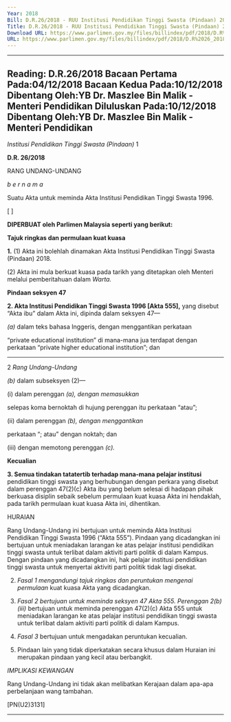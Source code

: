 ```yaml
---
Year: 2018
Bill: D.R.26/2018 - RUU Institusi Pendidikan Tinggi Swasta (Pindaan) 2018 (Lulus)
Title: D.R.26/2018 - RUU Institusi Pendidikan Tinggi Swasta (Pindaan) 2018 (Lulus)
Download URL: https://www.parlimen.gov.my/files/billindex/pdf/2018/D.R%2026_2018%20-%20bm.pdf
URL: https://www.parlimen.gov.my/files/billindex/pdf/2018/D.R%2026_2018%20-%20bm.pdf
---
```

---
Reading:
D.R.26/2018
Bacaan Pertama Pada:04/12/2018
Bacaan Kedua Pada:10/12/2018
Dibentang Oleh:YB Dr. Maszlee Bin Malik - Menteri Pendidikan
Diluluskan Pada:10/12/2018
Dibentang Oleh:YB Dr. Maszlee Bin Malik - Menteri Pendidikan
---

_Institusi Pendidikan Tinggi Swasta (Pindaan)_ 1

**D.R. 26/2018**

RANG UNDANG-UNDANG

_b e r n a m a_

Suatu Akta untuk meminda Akta Institusi Pendidikan Tinggi
Swasta 1996.

[ ]

**DIPERBUAT oleh Parlimen Malaysia seperti yang berikut:**

**Tajuk ringkas dan permulaan kuat kuasa**

**1.** (1) Akta ini bolehlah dinamakan Akta Institusi Pendidikan
Tinggi Swasta (Pindaan) 2018.

(2) Akta ini mula berkuat kuasa pada tarikh yang ditetapkan
oleh Menteri melalui pemberitahuan dalam _Warta._

**Pindaan seksyen 47**

**2. Akta Institusi Pendidikan Tinggi Swasta 1996 [Akta 555],**
yang disebut “Akta ibu” dalam Akta ini, dipinda dalam
seksyen 47—

_(a)_ dalam teks bahasa Inggeris, dengan menggantikan perkataan

“private educational institution” di mana-mana jua
terdapat dengan perkataan “private higher educational
institution”; dan


-----

2 _Rang Undang-Undang_

_(b)_ dalam subseksyen (2)—

(i) dalam perenggan _(a), dengan memasukkan_

selepas koma bernoktah di hujung perenggan itu
perkataan “atau”;

(ii) dalam perenggan _(b), dengan menggantikan_

perkataan “; atau” dengan noktah; dan

(iii) dengan memotong perenggan _(c)._

**Kecualian**

**3. Semua tindakan tatatertib terhadap mana-mana pelajar institusi**
pendidikan tinggi swasta yang berhubungan dengan perkara yang
disebut dalam perenggan 47(2)(c) Akta ibu yang belum selesai
di hadapan pihak berkuasa disiplin sebaik sebelum permulaan
kuat kuasa Akta ini hendaklah, pada tarikh permulaan kuat kuasa
Akta ini, dihentikan.

HURAIAN

Rang Undang-Undang ini bertujuan untuk meminda Akta Institusi Pendidikan
Tinggi Swasta 1996 (“Akta 555”). Pindaan yang dicadangkan ini bertujuan
untuk meniadakan larangan ke atas pelajar institusi pendidikan tinggi swasta
untuk terlibat dalam aktiviti parti politik di dalam Kampus. Dengan pindaan
yang dicadangkan ini, hak pelajar institusi pendidikan tinggi swasta untuk
menyertai aktiviti parti politik tidak lagi disekat.

2. _Fasal 1 mengandungi tajuk ringkas dan peruntukan mengenai permulaan_
kuat kuasa Akta yang dicadangkan.

3. _Fasal 2 bertujuan untuk meminda seksyen 47 Akta 555. Perenggan 2(b)(iii)_
bertujuan untuk meminda perenggan 47(2)(c) Akta 555 untuk meniadakan
larangan ke atas pelajar institusi pendidikan tinggi swasta untuk terlibat dalam
aktiviti parti politik di dalam Kampus.

4. _Fasal 3_ bertujuan untuk mengadakan peruntukan kecualian.

5. Pindaan lain yang tidak diperkatakan secara khusus dalam Huraian ini
merupakan pindaan yang kecil atau berbangkit.

_IMPLIKASI KEWANGAN_

Rang Undang-Undang ini tidak akan melibatkan Kerajaan dalam apa-apa
perbelanjaan wang tambahan.

[PN(U2)3131]


-----

